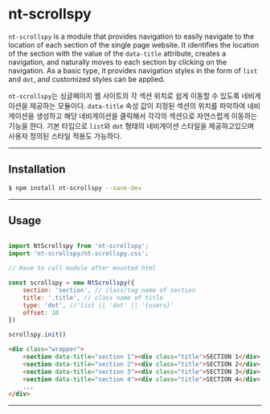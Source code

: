 nt-scrollspy
=============

`nt-scrollspy` is a module that provides navigation to easily navigate to the location of each section of the single page website.
It identifies the location of the section with the value of the `data-title` attribute, creates a navigation, and naturally moves to each section by clicking on the navigation.
As a basic type, it provides navigation styles in the form of `list` and `dot`, and customized styles can be applied.

`nt-scrollspy`는 싱글페이지 웹 사이트의 각 섹션 위치로 쉽게 이동할 수 있도록 네비게이션을 제공하는 모듈이다.
`data-title` 속성 값이 지정된 섹션의 위치를 파악하여 네비게이션을 생성하고 해당 네비게이션을 클릭해서 각각의 섹션으로 자연스럽게 이동하는 기능을 한다.
기본 타입으로 `list`와 `dot` 형태의 네비게이션 스타일을 제공하고있으며 사용자 정의된 스타일 적용도 가능하다. 

---
## Installation

```sh
$ npm install nt-scrollspy --save-dev
```
---

## Usage

```javascript

import NtScrollspy from 'nt-scrollspy';
import 'nt-scrollspy/nt-scrollspy.css';

// Have to call module after mounted html

const scrollspy = new NtScrollspy({
    section: 'section', // class/tag name of section
    title: '.title', // class name of title
    type: 'dot', //'list || 'dot' || '{users}'
    offset: 10
})

scrollspy.init()
```

```html
<div class="wrapper">
    <section data-title="section 1"><div class="title">SECTION 1</div> ... </section>
    <section data-title="section 2"><div class="title">SECTION 2</div> ... </section>
    <section data-title="section 3"><div class="title">SECTION 3</div> ... </section>
    <section data-title="section 4"><div class="title">SECTION 4</div> ... </section>
    ...
</div>
```

---

